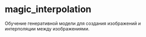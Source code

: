 # magic_interpolation

Обучение генеративной модели для создания изображений и интерполяции между изображениями.
